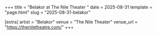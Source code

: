 +++
title = "Belakor at The Nile Theater "
date = 2025-08-31
template = "page.html"
slug = "2025-08-31-belakor"

[extra]
artist = "Belakor"
venue = "The Nile Theater"
venue_url = "https://theniletheatre.com/"
+++
